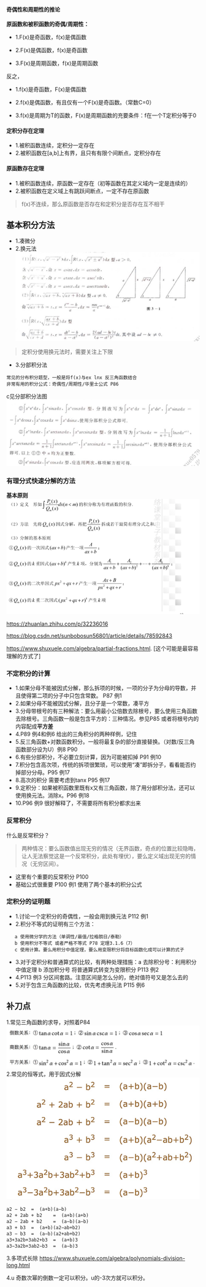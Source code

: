 #### 奇偶性和周期性的推论

**原函数和被积函数的奇偶/周期性：**

* 1.F(x)是奇函数，f(x)是偶函数

* 2.F(x)是偶函数，f(x)是奇函数

* 3.F(x)是周期函数，f(x)是周期函数

反之，

* 1.f(x)是奇函数，F(x)是偶函数

* 2.f(x)是偶函数，有且仅有一个F(x)是奇函数。（常数C=0）

* 3.f(x)是周期为T的函数，F(x)是周期函数的充要条件：f在一个T定积分等于0

#### 定积分存在定理

* 1.被积函数连续，定积分一定存在
* 2.被积函数在[a,b]上有界，且只有有限个间断点，定积分存在

#### 原函数存在定理

* 1.被积函数连续，原函数一定存在（初等函数在其定义域内一定是连续的）
* 2.被积函数在定义域上有跳跃间断点，一定不存在原函数

>f(x)不连续，那么原函数是否存在和定积分是否存在互不相干

## 基本积分方法

* 1.凑微分
* 2.换元法
![](./img/换元法.jpg)

>定积分使用换元法时，需要关注上下限

* 3.分部积分法

```
常见的分布积分题型，一般是将f(x)与ex lnx 反三角函数结合
非常有用的积分公式：奇偶性/周期性/华里士公式 P86
```

c见分部积分法图
![](./img/c分部积分.jpg)

### 有理分式快速分解的方法

**基本原则**
![](./img/有理数分式.png)

<https://zhuanlan.zhihu.com/p/32236016>

<https://blog.csdn.net/sunbobosun56801/article/details/78592843>

<https://www.shuxuele.com/algebra/partial-fractions.html>. [这个可能是最容易理解的方式了]

### 不定积分的计算

* 1.如果分母不能被因式分解，那么拆项的时候，一项的分子为分母的导数，并且使得第二项的分子中只包含常数。 P87 例1
* 2.如果分母不能被因式分解，且分子是一个常数，凑平方
* 3.分母带根号的有三种解法：要么用最小公倍数去除根号，要么使用三角函数去除根号。三角函数一般是包含平方的：三种情况。参见P85 
  或者将根号内的内容配成**平方差**
* 4.P89 例4和例6 给出的三角积分的两种样例，记住
* 5.反三角函数+对数函数积分。一般将最复杂的部分直接替换。（对数/反三角函数部分设为U）例8 P90
* 6.有些分部积分，不必要立刻计算，因为可能被扣掉 P91 例10
* 7.积分包含高次项，传统的拆项很繁琐，可以使用“凑”即拆分子，看看能否约掉部分分母。P95 例17
* 8.高次的积分 需要考虑到tanx P95 例17
* 9.定积分：如果被积函数里既有x又有三角函数，除了用分部积分法，还可以使用换元法。消除x。P96 例18
* 10.P96 例9 很好解释了，不需要将所有积分都求出来

### 反常积分

什么是反常积分？
>两种情况：要么函数值出现无穷的情况（无界函数，奇点的位置比较隐晦，让人无法察觉这是一个反常积分，此处有埋伏），要么定义域出现无穷的情况（无穷区间）。

* 这里有个重要的反常积分 P100 
* 基础公式很重要 P100 例1 使用了两个基本的积分公式

### 定积分的证明题

* 1.讨论一个定积分的奇偶性，一般会用到换元法 P112 例1
* 2.积分不等式的证明有三个方法：

```
   a 使用微分学的方法（单调性/最值/拉格朗日/泰勒） 
   b 使用积分不等式 或者严格不等式 P78 定理3.1.6（7）
   c 使用计算。要么用积分中值定理，要么用变限积分将目标函数化成可以计算的式子
```
* 3.对于定积分和普通算式的比较，有两种处理措施：a 去除积分号：利用积分中值定理 b 添加积分号 将普通算式转变为变限积分 P113 例2
* 4.P113 例3 分区间套路。注意区间是怎么分的，绝对值符号又是怎么去的
* 5.对于包含三角函数的比较，优先考虑换元法 P115 例6


## 补刀点

1.常见三角函数的求导，对照着P84
![](./img/三角函数.jpg)
2.常见的恒等式，用于因式分解 
![](./img/恒等式.jpg)

```
a2 − b2	 = 	(a+b)(a−b)
a2 + 2ab + b2	 = 	(a+b)(a+b)
a2 − 2ab + b2	 = 	(a−b)(a−b)
a3 + b3	 = 	(a+b)(a2−ab+b2)
a3 − b3	 = 	(a−b)(a2+ab+b2)
a3+3a2b+3ab2+b3	 = 	(a+b)3
a3−3a2b+3ab2−b3	 = 	(a−b)3
```
3.多项式长除
<https://www.shuxuele.com/algebra/polynomials-division-long.html>

4.u 奇数次幂的倒数一定可以积分。u的-3次方就可以积分。



